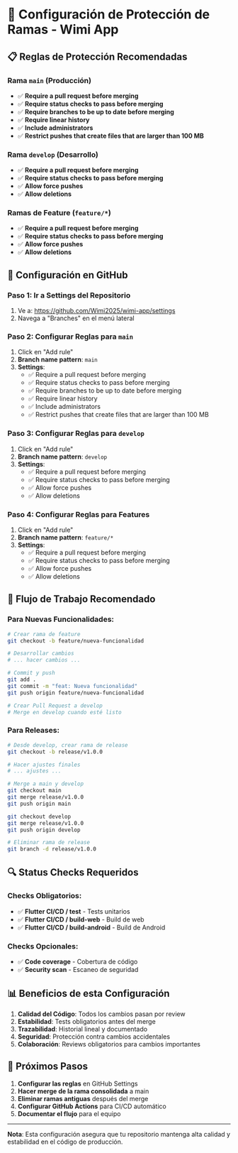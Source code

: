 # 🌿 Configuración de Protección de Ramas - Wimi App

## 📋 Reglas de Protección Recomendadas

### **Rama `main` (Producción)**
- ✅ **Require a pull request before merging**
- ✅ **Require status checks to pass before merging**
- ✅ **Require branches to be up to date before merging**
- ✅ **Require linear history**
- ✅ **Include administrators**
- ✅ **Restrict pushes that create files that are larger than 100 MB**

### **Rama `develop` (Desarrollo)**
- ✅ **Require a pull request before merging**
- ✅ **Require status checks to pass before merging**
- ✅ **Allow force pushes**
- ✅ **Allow deletions**

### **Ramas de Feature (`feature/*`)**
- ✅ **Require a pull request before merging**
- ✅ **Require status checks to pass before merging**
- ✅ **Allow force pushes**
- ✅ **Allow deletions**

## 🔧 Configuración en GitHub

### **Paso 1: Ir a Settings del Repositorio**
1. Ve a: https://github.com/Wimi2025/wimi-app/settings
2. Navega a "Branches" en el menú lateral

### **Paso 2: Configurar Reglas para `main`**
1. Click en "Add rule"
2. **Branch name pattern**: `main`
3. **Settings**:
   - ✅ Require a pull request before merging
   - ✅ Require status checks to pass before merging
   - ✅ Require branches to be up to date before merging
   - ✅ Require linear history
   - ✅ Include administrators
   - ✅ Restrict pushes that create files that are larger than 100 MB

### **Paso 3: Configurar Reglas para `develop`**
1. Click en "Add rule"
2. **Branch name pattern**: `develop`
3. **Settings**:
   - ✅ Require a pull request before merging
   - ✅ Require status checks to pass before merging
   - ✅ Allow force pushes
   - ✅ Allow deletions

### **Paso 4: Configurar Reglas para Features**
1. Click en "Add rule"
2. **Branch name pattern**: `feature/*`
3. **Settings**:
   - ✅ Require a pull request before merging
   - ✅ Require status checks to pass before merging
   - ✅ Allow force pushes
   - ✅ Allow deletions

## 🚀 Flujo de Trabajo Recomendado

### **Para Nuevas Funcionalidades:**
```bash
# Crear rama de feature
git checkout -b feature/nueva-funcionalidad

# Desarrollar cambios
# ... hacer cambios ...

# Commit y push
git add .
git commit -m "feat: Nueva funcionalidad"
git push origin feature/nueva-funcionalidad

# Crear Pull Request a develop
# Merge en develop cuando esté listo
```

### **Para Releases:**
```bash
# Desde develop, crear rama de release
git checkout -b release/v1.0.0

# Hacer ajustes finales
# ... ajustes ...

# Merge a main y develop
git checkout main
git merge release/v1.0.0
git push origin main

git checkout develop
git merge release/v1.0.0
git push origin develop

# Eliminar rama de release
git branch -d release/v1.0.0
```

## 🔍 Status Checks Requeridos

### **Checks Obligatorios:**
- ✅ **Flutter CI/CD / test** - Tests unitarios
- ✅ **Flutter CI/CD / build-web** - Build de web
- ✅ **Flutter CI/CD / build-android** - Build de Android

### **Checks Opcionales:**
- ✅ **Code coverage** - Cobertura de código
- ✅ **Security scan** - Escaneo de seguridad

## 📊 Beneficios de esta Configuración

1. **Calidad del Código**: Todos los cambios pasan por review
2. **Estabilidad**: Tests obligatorios antes del merge
3. **Trazabilidad**: Historial lineal y documentado
4. **Seguridad**: Protección contra cambios accidentales
5. **Colaboración**: Reviews obligatorios para cambios importantes

## 🎯 Próximos Pasos

1. **Configurar las reglas** en GitHub Settings
2. **Hacer merge de la rama consolidada** a main
3. **Eliminar ramas antiguas** después del merge
4. **Configurar GitHub Actions** para CI/CD automático
5. **Documentar el flujo** para el equipo

---

**Nota**: Esta configuración asegura que tu repositorio mantenga alta calidad y estabilidad en el código de producción. 
